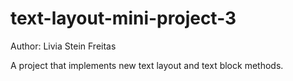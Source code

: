 # text-layout-mini-project-3

Author: Livia Stein Freitas

A project that implements new text layout and text block methods. 
